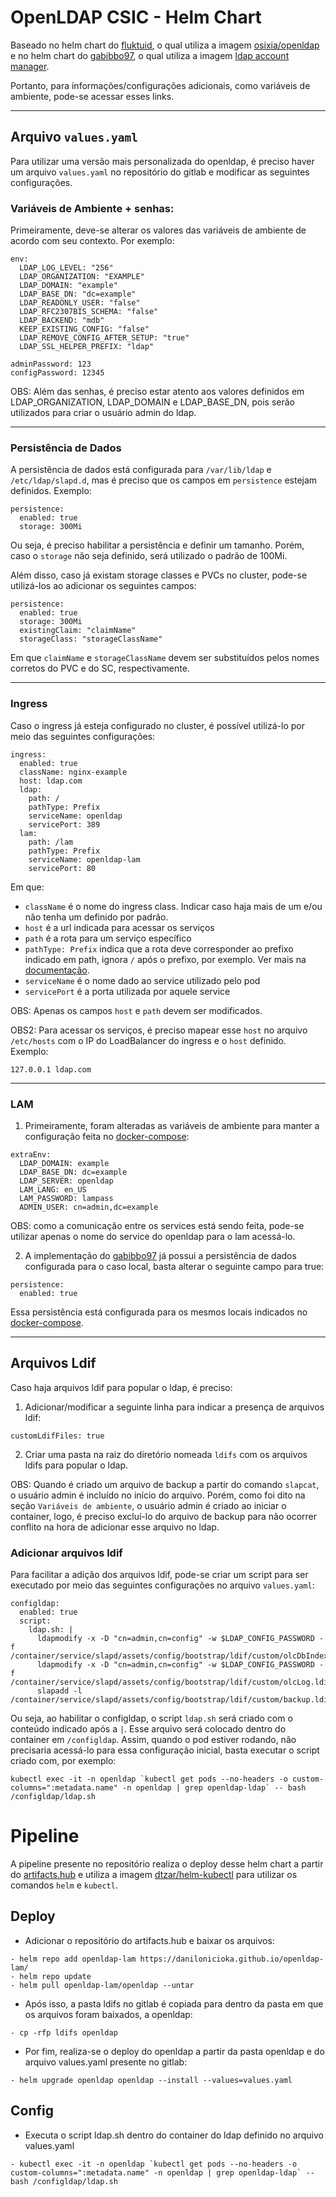 # OpenLDAP CSIC - Helm Chart

Baseado no helm chart do [fluktuid](https://artifacthub.io/packages/helm/fluktuid/openldap), o qual utiliza a imagem [osixia/openldap](https://github.com/osixia/docker-openldap) e no helm chart do [gabibbo97](https://artifacthub.io/packages/helm/gabibbo97/ldap-account-manager), o qual utiliza a imagem [ldap account manager](https://hub.docker.com/r/ldapaccountmanager/lam).

Portanto, para informações/configurações adicionais, como variáveis de ambiente, pode-se acessar esses links.

---

## Arquivo `values.yaml`

Para utilizar uma versão mais personalizada do openldap, é preciso haver um arquivo `values.yaml` no repositório do gitlab e modificar as seguintes configurações.

### Variáveis de Ambiente + senhas:

Primeiramente, deve-se alterar os valores das variáveis de ambiente de acordo com seu contexto. Por exemplo:

```
env:
  LDAP_LOG_LEVEL: "256"
  LDAP_ORGANIZATION: "EXAMPLE"
  LDAP_DOMAIN: "example"
  LDAP_BASE_DN: "dc=example"
  LDAP_READONLY_USER: "false"
  LDAP_RFC2307BIS_SCHEMA: "false"
  LDAP_BACKEND: "mdb"
  KEEP_EXISTING_CONFIG: "false"
  LDAP_REMOVE_CONFIG_AFTER_SETUP: "true"
  LDAP_SSL_HELPER_PREFIX: "ldap"

adminPassword: 123
configPassword: 12345
```

OBS: Além das senhas, é preciso estar atento aos valores definidos em LDAP_ORGANIZATION, LDAP_DOMAIN e LDAP_BASE_DN, pois serão utilizados para criar o usuário admin do ldap.

---

### Persistência de Dados

A persistência de dados está configurada para `/var/lib/ldap` e `/etc/ldap/slapd.d`, mas é preciso que os campos em `persistence` estejam definidos. Exemplo:

```
persistence:
  enabled: true
  storage: 300Mi
```

Ou seja, é preciso habilitar a persistência e definir um tamanho. Porém, caso o `storage` não seja definido, será utilizado o padrão de 100Mi.

Além disso, caso já existam storage classes e PVCs no cluster, pode-se utilizá-los ao adicionar os seguintes campos:

```
persistence:
  enabled: true
  storage: 300Mi
  existingClaim: "claimName"
  storageClass: "storageClassName"
```

Em que `claimName` e `storageClassName` devem ser substituídos pelos nomes corretos do PVC e do SC, respectivamente.

---

### Ingress

Caso o ingress já esteja configurado no cluster, é possível utilizá-lo por meio das seguintes configurações:

```
ingress:
  enabled: true
  className: nginx-example
  host: ldap.com
  ldap:
    path: /
    pathType: Prefix
    serviceName: openldap
    servicePort: 389
  lam:
    path: /lam
    pathType: Prefix
    serviceName: openldap-lam
    servicePort: 80
```

Em que:
- `className` é o nome do ingress class. Indicar caso haja mais de um e/ou não tenha um definido por padrão.
- `host` é a url indicada para acessar os serviços
- `path` é a rota para um serviço específico
- `pathType: Prefix` indica que a rota deve corresponder ao prefixo indicado em path, ignora `/` após o prefixo, por exemplo. Ver mais na [documentação](https://kubernetes.io/docs/concepts/services-networking/ingress/#path-types).
- `serviceName` é o nome dado ao service utilizado pelo pod
- `servicePort` é a porta utilizada por aquele service

OBS: Apenas os campos `host` e `path` devem ser modificados.

OBS2: Para acessar os serviços, é preciso mapear esse `host` no arquivo `/etc/hosts` com o IP do LoadBalancer do ingress e o `host` definido. Exemplo:

```
127.0.0.1 ldap.com
```

---

### LAM

1. Primeiramente, foram alteradas as variáveis de ambiente para manter a configuração feita no [docker-compose](https://gl.idc.ufpa.br/csic/migration/ldap/-/blob/helm-chart/docker-compose.yml):

```
extraEnv:
  LDAP_DOMAIN: example
  LDAP_BASE_DN: dc=example
  LDAP_SERVER: openldap
  LAM_LANG: en_US
  LAM_PASSWORD: lampass
  ADMIN_USER: cn=admin,dc=example
```

OBS: como a comunicação entre os services está sendo feita, pode-se utilizar apenas o nome do service do openldap para o lam acessá-lo.

2. A implementação do [gabibbo97](https://artifacthub.io/packages/helm/gabibbo97/ldap-account-manager) já possui a persistência de dados configurada para o caso local, basta alterar o seguinte campo para true:

```
persistence:
  enabled: true
```

Essa persistência está configurada para os mesmos locais indicados no [docker-compose](https://gl.idc.ufpa.br/csic/migration/ldap/-/blob/helm-chart/docker-compose.yml).

---

## Arquivos Ldif

Caso haja arquivos ldif para popular o ldap, é preciso:

1. Adicionar/modificar a seguinte linha para indicar a presença de arquivos ldif:

```
customLdifFiles: true
```

2. Criar uma pasta na raiz do diretório nomeada `ldifs` com os arquivos ldifs para popular o ldap.

OBS: Quando é criado um arquivo de backup a partir do comando `slapcat`, o usuário admin é incluído no início do arquivo. Porém, como foi dito na seção `Variáveis de ambiente`, o usuário admin é criado ao iniciar o container, logo, é preciso excluí-lo do arquivo de backup para não ocorrer conflito na hora de adicionar esse arquivo no ldap.

### Adicionar arquivos ldif

Para facilitar a adição dos arquivos ldif, pode-se criar um script para ser executado por meio das seguintes configurações no arquivo `values.yaml`:

```
configldap: 
  enabled: true
  script:
    ldap.sh: |
      ldapmodify -x -D "cn=admin,cn=config" -w $LDAP_CONFIG_PASSWORD -f /container/service/slapd/assets/config/bootstrap/ldif/custom/olcDbIndex.ldif
      ldapmodify -x -D "cn=admin,cn=config" -w $LDAP_CONFIG_PASSWORD -f /container/service/slapd/assets/config/bootstrap/ldif/custom/olcLog.ldif
      slapadd -l /container/service/slapd/assets/config/bootstrap/ldif/custom/backup.ldif
```

Ou seja, ao habilitar o configldap, o script `ldap.sh` será criado com o conteúdo indicado após a `|`.
Esse arquivo será colocado dentro do container em `/configldap`. Assim, quando o pod estiver rodando, não precisaria acessá-lo para essa configuração inicial, basta executar o script criado com, por exemplo:

```
kubectl exec -it -n openldap `kubectl get pods --no-headers -o custom-columns=":metadata.name" -n openldap | grep openldap-ldap` -- bash /configldap/ldap.sh
```

# Pipeline

A pipeline presente no repositório realiza o deploy desse helm chart a partir do [artifacts.hub](https://artifacthub.io/packages/helm/openldap-lam/openldap) e utiliza a imagem [dtzar/helm-kubectl](https://hub.docker.com/r/dtzar/helm-kubectl) para utilizar os comandos `helm` e `kubectl`.

## Deploy

- Adicionar o repositório do artifacts.hub e baixar os arquivos:

```
- helm repo add openldap-lam https://danilonicioka.github.io/openldap-lam/
- helm repo update
- helm pull openldap-lam/openldap --untar
```

- Após isso, a pasta ldifs no gitlab é copiada para dentro da pasta em que os arquivos foram baixados, a openldap:

```
- cp -rfp ldifs openldap
```

- Por fim, realiza-se o deploy do openldap a partir da pasta openldap e do arquivo values.yaml presente no gitlab:
```
- helm upgrade openldap openldap --install --values=values.yaml
```

## Config

- Executa o script ldap.sh dentro do container do ldap definido no arquivo values.yaml

```
- kubectl exec -it -n openldap `kubectl get pods --no-headers -o custom-columns=":metadata.name" -n openldap | grep openldap-ldap` -- bash /configldap/ldap.sh
```